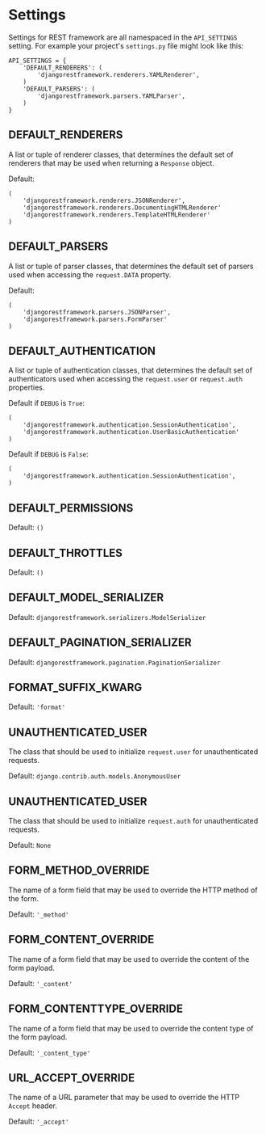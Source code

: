 # Settings

Settings for REST framework are all namespaced in the `API_SETTINGS` setting.
For example your project's `settings.py` file might look like this:

    API_SETTINGS = {
        'DEFAULT_RENDERERS': (
            'djangorestframework.renderers.YAMLRenderer',
        )
        'DEFAULT_PARSERS': (
            'djangorestframework.parsers.YAMLParser',
        )
    }

## DEFAULT_RENDERERS

A list or tuple of renderer classes, that determines the default set of renderers that may be used when returning a `Response` object.

Default:

    (
        'djangorestframework.renderers.JSONRenderer',
        'djangorestframework.renderers.DocumentingHTMLRenderer'
        'djangorestframework.renderers.TemplateHTMLRenderer'
    )

## DEFAULT_PARSERS

A list or tuple of parser classes, that determines the default set of parsers used when accessing the `request.DATA` property.

Default:

    (
        'djangorestframework.parsers.JSONParser',
        'djangorestframework.parsers.FormParser'
    )

## DEFAULT_AUTHENTICATION

A list or tuple of authentication classes, that determines the default set of authenticators used when accessing the `request.user` or `request.auth` properties.

Default if `DEBUG` is `True`:

    (
        'djangorestframework.authentication.SessionAuthentication',
        'djangorestframework.authentication.UserBasicAuthentication'
    )

Default if `DEBUG` is `False`:

    (
        'djangorestframework.authentication.SessionAuthentication',
    )

## DEFAULT_PERMISSIONS

Default: `()`

## DEFAULT_THROTTLES

Default: `()`

## DEFAULT_MODEL_SERIALIZER

Default: `djangorestframework.serializers.ModelSerializer`

## DEFAULT_PAGINATION_SERIALIZER

Default: `djangorestframework.pagination.PaginationSerializer`

## FORMAT_SUFFIX_KWARG

Default: `'format'`

## UNAUTHENTICATED_USER

The class that should be used to initialize `request.user` for unauthenticated requests.

Default: `django.contrib.auth.models.AnonymousUser`

## UNAUTHENTICATED_USER

The class that should be used to initialize `request.auth` for unauthenticated requests.

Default: `None`

## FORM_METHOD_OVERRIDE

The name of a form field that may be used to override the HTTP method of the form.

Default: `'_method'`

## FORM_CONTENT_OVERRIDE

The name of a form field that may be used to override the content of the form payload.

Default: `'_content'`

## FORM_CONTENTTYPE_OVERRIDE

The name of a form field that may be used to override the content type of the form payload.

Default: `'_content_type'`

## URL_ACCEPT_OVERRIDE

The name of a URL parameter that may be used to override the HTTP `Accept` header.

Default: `'_accept'`
